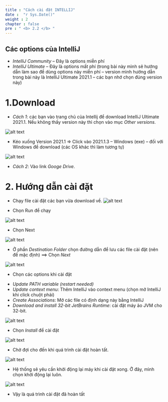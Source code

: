 ```yaml
---
title : "Cách cài đặt INTELLIJ"
date :  "r Sys.Date()" 
weight : 2 
chapter : false
pre : " <b> 2.2 </b> "
---
```




## Các options của IntelliJ

- *IntelliJ Community* – Đây là options miễn phí
- *IntelliJ Ultimate* – Đây là options mất phí (trong bài này mình sẽ hướng dẫn làm sao để dùng options này miễn phí – version mình hướng dẫn trong bài này là IntelliJ Ultimate 2021.1 – các bạn nhớ chọn đúng version này)

# 1.Download

+ *Cách 1*: các bạn vào trang chủ của Intellij để download IntelliJ Ultimate 2021.1. Nếu không thấy version này thì chọn vào mục *Other versions*.

![alt text](/github_Chi/images/2.1/image-001.png)
- Kéo xuống Version 2021.1 => Click vào 2021.1.3 – Windows (exe) – đối với Windows để download (các OS khác thì làm tương tự)

![alt text](/github_Chi/images/2.1/image-002.png)

+ *Cách 2*: Vào link *Googe Drive*.

# 2. Hướng dẫn cài đặt

- Chạy file cài đặt các bạn vừa download về.
![alt text](/github_Chi/images/2.1/image-003.png)

- Chọn Run để chạy

![alt text](/github_Chi/images/2.1/image-004.png)
- Chọn Next

![alt text](/github_Chi/images/2.1/image-005.png)

- Ở phần *Destination Folder* chọn đường dẫn để lưu các file cài đặt (nên để mặc định) ==> Chọn *Next*

![alt text](/github_Chi/images/2.1/image-006.png)

- Chọn các options khi cài đặt

+ *Update PATH variable (restart needed)*
+ *Update context menu*: Thêm IntelliJ vào context menu (chọn mở IntelliJ khi click chuột phải)
+ *Create Associations*: Mở các file có định dạng này bằng IntelliJ
+ *Download and install 32-bit JetBrains Runtime*: cài đặt máy ảo JVM cho 32-bit.

![alt text](/github_Chi/images/2.1/image-007.png)

- Chọn *Install* để cài đặt

![alt text](/github_Chi/images/2.1/image-008.png)
- Chờ đợi cho đến khi quá trình cài đặt hoàn tất.

![alt text](/github_Chi/images/2.1/image-009.png)

- Hệ thống sẽ yêu cần khởi động lại máy khi cài đặt xong. Ở đây, mình chọn khởi động lại luôn.

![alt text](/github_Chi/images/2.1/image-010.png)
- Vậy là quá trình cài đặt đã hoàn tất